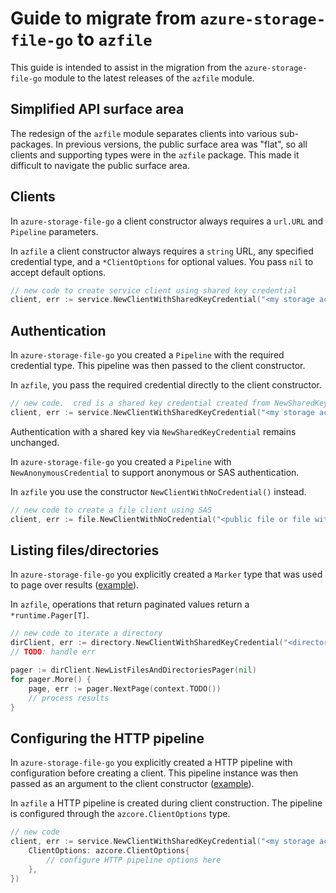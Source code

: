 # Guide to migrate from `azure-storage-file-go` to `azfile`

This guide is intended to assist in the migration from the `azure-storage-file-go` module to the latest releases of the `azfile` module.

## Simplified API surface area

The redesign of the `azfile` module separates clients into various sub-packages.
In previous versions, the public surface area was "flat", so all clients and supporting types were in the `azfile` package.
This made it difficult to navigate the public surface area.

## Clients

In `azure-storage-file-go` a client constructor always requires a `url.URL` and `Pipeline` parameters.

In `azfile` a client constructor always requires a `string` URL, any specified credential type, and a `*ClientOptions` for optional values.  You pass `nil` to accept default options.

```go
// new code to create service client using shared key credential
client, err := service.NewClientWithSharedKeyCredential("<my storage account URL>", sharedKeyCred, nil)
```

## Authentication

In `azure-storage-file-go` you created a `Pipeline` with the required credential type. This pipeline was then passed to the client constructor.

In `azfile`, you pass the required credential directly to the client constructor.

```go
// new code.  cred is a shared key credential created from NewSharedKeyCredential method in service package
client, err := service.NewClientWithSharedKeyCredential("<my storage account URL>", cred, nil)
```

Authentication with a shared key via `NewSharedKeyCredential` remains unchanged.

In `azure-storage-file-go` you created a `Pipeline` with `NewAnonymousCredential` to support anonymous or SAS authentication.

In `azfile` you use the constructor `NewClientWithNoCredential()` instead.

```go
// new code to create a file client using SAS
client, err := file.NewClientWithNoCredential("<public file or file with SAS URL>", nil)
```

## Listing files/directories

In `azure-storage-file-go` you explicitly created a `Marker` type that was used to page over results ([example](https://pkg.go.dev/github.com/Azure/azure-storage-file-go/azfile?utm_source=godoc#example-package)).

In `azfile`, operations that return paginated values return a `*runtime.Pager[T]`.

```go
// new code to iterate a directory
dirClient, err := directory.NewClientWithSharedKeyCredential("<directory URL>", cred, options)
// TODO: handle err

pager := dirClient.NewListFilesAndDirectoriesPager(nil)
for pager.More() {
	page, err := pager.NextPage(context.TODO())
	// process results
}
```

## Configuring the HTTP pipeline

In `azure-storage-file-go` you explicitly created a HTTP pipeline with configuration before creating a client.
This pipeline instance was then passed as an argument to the client constructor ([example](https://pkg.go.dev/github.com/Azure/azure-storage-file-go/azfile?utm_source=godoc#example-NewPipeline)).

In `azfile` a HTTP pipeline is created during client construction.  The pipeline is configured through the `azcore.ClientOptions` type.

```go
// new code
client, err := service.NewClientWithSharedKeyCredential("<my storage account URL>", cred, &service.ClientOptions{
	ClientOptions: azcore.ClientOptions{
		// configure HTTP pipeline options here
	},
})
```
